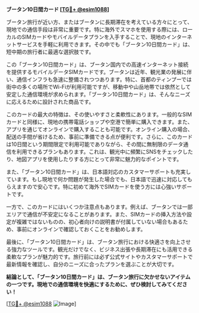 **ブータン10日間カード [[TG💪+ @esim1088](https://t.me/s/esim1088)]**

ブータン旅行が近い方、またはブータンに長期滞在を考えている方々にとって、現地での通信手段は非常に重要です。特に海外でスマホを使用する際には、ローカルのSIMカードやモバイルデータプランを入手することで、現地のインターネットサービスを手軽に利用できます。その中でも「ブータン10日間カード」は、短中期の旅行者に最適な選択肢です。

この「ブータン10日間カード」は、ブータン国内での高速インターネット接続を提供するモバイルデータSIMカードです。ブータンは近年、観光業の発展に伴い、通信インフラも急速に整備されつつあります。特に、首都のティンプーでは街中の多くの場所でWi-Fiが利用可能ですが、移動中や山岳地帯では依然として安定した通信環境が求められます。「ブータン10日間カード」は、そんなニーズに応えるために設計された商品です。

このカードの最大の特徴は、その使いやすさと柔軟性にあります。一般的なSIMカードと同様に、現地の携帯電話ショップや空港で簡単に購入できます。また、アプリを通じてオンラインで購入することも可能です。オンライン購入の場合、配送の手間が省けるため、事前に準備できる点が便利です。さらに、このカードは10日間という期間限定で利用可能でありながら、その間に無制限のデータ通信を利用できるプランもあります。これは、観光中に頻繁にSNSをチェックしたり、地図アプリを使用したりする方にとって非常に魅力的なポイントです。

また、「ブータン10日間カード」は、日本語対応のカスタマーサポートも充実しています。もし現地で何か問題が発生した場合でも、日本語で迅速に対応してもらえますので安心です。特に初めて海外でSIMカードを使う方には心強いサポートです。

一方で、このカードにはいくつか注意点もあります。例えば、ブータンでは一部エリアで通信が不安定になることがあります。また、SIMカードの挿入方法や設定が複雑ではないものの、初心者向けの説明書が付属していない場合もあるため、事前にオンラインで確認しておくことをお勧めします。

最後に、「ブータン10日間カード」は、ブータン旅行における快適さを向上させる強力なツールです。観光だけでなく、ビジネス出張や長期滞在にも活用できる柔軟なプランが魅力的です。旅行前には必ず公式サイトやカスタマーサポートで最新情報を確認し、自分のニーズに合ったプランを選ぶことが大切です。

**結論として、「ブータン10日間カード」は、ブータン旅行に欠かせないアイテムの一つです。現地での通信環境を快適にするために、ぜひ検討してみてください！**

[[TG💪+ @esim1088](https://t.me/s/esim1088) ![Image](https://i.postimg.cc/Y0z9fWf4/image.png)]